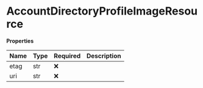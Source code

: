 # AccountDirectoryProfileImageResource

**Properties**

| Name | Type | Required | Description |
| :--- | :--- | :------- | :---------- |
| etag | str  | ❌       |             |
| uri  | str  | ❌       |             |

<!-- This file was generated by liblab | https://liblab.com/ -->
